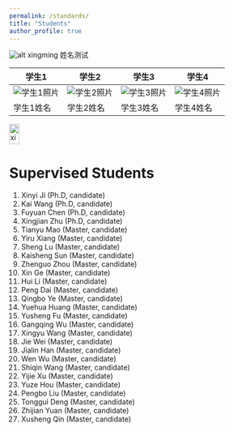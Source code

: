 ```yaml
---
permalink: /standards/
title: "Students"
author_profile: true
---
```


![alt xingming](../images/bio-photo-2.jpg "xingming")
姓名测试


| 学生1                   | 学生2                   | 学生3                   | 学生4                   |
| ------------------------| ------------------------| ------------------------| ------------------------|
| ![学生1照片](../images/bio-photo-2.jpg)     | ![学生2照片](../images/bio-photo-2.jpg)     | ![学生3照片](../images/bio-photo-2.jpg)     | ![学生4照片](../images/bio-photo-2.jpg)     |
| 学生1姓名               | 学生2姓名               | 学生3姓名               | 学生4姓名               |



<img src="../images/bio-photo-2.jpg" alt="xingming2" width="20" height="40">

Supervised Students 
======

1. Xinyi Ji (Ph.D, candidate)
1. Kai Wang (Ph.D, candidate)
1. Fuyuan Chen (Ph.D, candidate)
1. Xingjian Zhu (Ph.D, candidate)
1. Tianyu Mao (Master, candidate)
1. Yiru Xiang (Master, candidate)
1. Sheng Lu (Master, candidate)
1. Kaisheng Sun (Master, candidate)
1. Zhenguo Zhou (Master, candidate)
1. Xin Ge (Master, candidate)
1. Hui Li (Master, candidate)
1. Peng Dai (Master, candidate)
1. Qingbo Ye (Master, candidate)
1. Yuehua Huang (Master, candidate)
1. Yusheng Fu (Master, candidate)
1. Gangqing Wu (Master, candidate)
1. Xingyu Wang (Master, candidate)
1. Jie Wei (Master, candidate)
1. Jialin Han (Master, candidate)
1. Wen Wu (Master, candidate)
1. Shiqin Wang (Master, candidate)
1. Yijie Xu (Master, candidate)
1. Yuze Hou (Master, candidate)
1. Pengbo Liu (Master, candidate)
1. Tonggui Deng (Master, candidate)
1. Zhijian Yuan (Master, candidate)
1. Xusheng Qin (Master, candidate)




